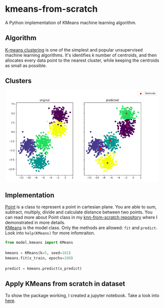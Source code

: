 # kmeans-from-scratch
A  Python implementation of KMeans machine learning algorithm.

## Algorithm
[K-means clustering](https://towardsdatascience.com/understanding-k-means-clustering-in-machine-learning-6a6e67336aa1) is one of the simplest and popular unsupervised machine learning algorithms. It's identifies _k_ number of centroids, and then allocates every data point to the nearest cluster, while keeping the centroids as small as possible.

## Clusters
<p align="center">
  <img src="https://github.com/senavs/kmeans-from-scratch/blob/master/notebook/kmeans-graph-readme.png" width=500>
</p>

## Implementation
[Point](https://github.com/senavs/kmeans-from-scratch/blob/master/model/point.py) is a class to represent a point in cartesian plane. You are able to sum, subtract, multiply, divide and calculate distance between two points. You can read more about Point class in my [knn-from-scratch repository](https://github.com/senavs/knn-from-scratch) where I demonstrated in more details.  
[KMeans](https://github.com/senavs/kmeans-from-scratch/blob/master/model/kmeans.py) is the model class. Only the methods are allowed: `fit` and `predict`. Look into `help(KMeans)` for more infomraiton.
```python
from model.kmeans import KMeans

kmeans = KMeans(k=5, seed=101)
kmeans.fit(x_train, epochs=100)

predict = kmeans.predict(x_predict)
```

## Apply KMeans from scratch in dataset
To show the package working, I created a jupyter notebook. Take a look into [here](https://github.com/senavs/kmeans-from-scratch/blob/master/notebook/kmeans-random_dataset.ipynb).
